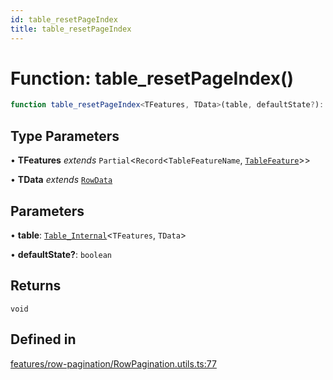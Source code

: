 ```yaml
---
id: table_resetPageIndex
title: table_resetPageIndex
---
```


# Function: table\_resetPageIndex()

```ts
function table_resetPageIndex<TFeatures, TData>(table, defaultState?): void
```

## Type Parameters

• **TFeatures** *extends* `Partial`\<`Record`\<`TableFeatureName`, [`TableFeature`](../interfaces/tablefeature.md)\>\>

• **TData** *extends* [`RowData`](../type-aliases/rowdata.md)

## Parameters

• **table**: [`Table_Internal`](../type-aliases/table_internal.md)\<`TFeatures`, `TData`\>

• **defaultState?**: `boolean`

## Returns

`void`

## Defined in

[features/row-pagination/RowPagination.utils.ts:77](https://github.com/TanStack/table/blob/main/packages/table-core/src/features/row-pagination/RowPagination.utils.ts#L77)
